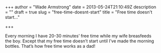 +++
author = "Wade Armstrong"
date = 2013-05-24T21:10:49Z
description = ""
draft = true
slug = "free-time-doesnt-start"
title = "Free time doesn't start..."

+++


Every morning I have 20-30 minutes’ free time while my wife breasfeeds the boy. Except that my free time doesn’t start until I’ve made the morning bottles. That’s how free time works as a dad!

